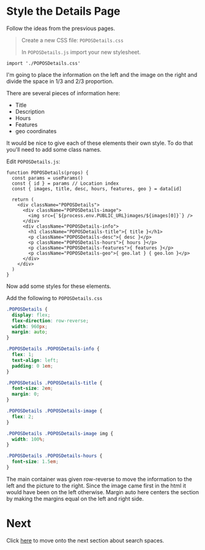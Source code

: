 # Style the Details Page

Follow the ideas from the presvious pages.

> Create a new CSS file: `POPOSDetails.css`
>
> In `POPOSDetails.js` import your new stylesheet.
>
```JS
import './POPOSDetails.css'
```
>

I'm going to place the information on the left and the image on the right and divide the space in 1/3 and 2/3 proportion.

There are several pieces of information here:

- Title
- Description
- Hours
- Features
- geo coordinates

It would be nice to give each of these elements their own style. To do that you'll need to add some class names.

Edit `POPOSDetails.js`:

```JS
function POPOSDetails(props) {
  const params = useParams()
  const { id } = params // Location index
  const { images, title, desc, hours, features, geo } = data[id]
  
  return (
    <div className="POPOSDetails">
      <div className="POPOSDetails-image">
        <img src={`${process.env.PUBLIC_URL}images/${images[0]}`} />
      </div>
      <div className="POPOSDetails-info">
        <h1 className="POPOSDetails-title">{ title }</h1>
        <p className="POPOSDetails-desc">{ desc }</p>
        <p className="POPOSDetails-hours">{ hours }</p>
        <p className="POPOSDetails-features">{ features }</p>
        <p className="POPOSDetails-geo">{ geo.lat } { geo.lon }</p>
      </div>
    </div>
  )
}
```

Now add some styles for these elements.

Add the following to `POPOSDetails.css`

```css
.POPOSDetails {
  display: flex;
  flex-direction: row-reverse;
  width: 960px;
  margin: auto;
}

.POPOSDetails .POPOSDetails-info {
  flex: 1;
  text-align: left;
  padding: 0 1em;
}

.POPOSDetails .POPOSDetails-title {
  font-size: 2em;
  margin: 0;
}

.POPOSDetails .POPOSDetails-image {
  flex: 2;
}

.POPOSDetails .POPOSDetails-image img {
  width: 100%;
}

.POPOSDetails .POPOSDetails-hours {
  font-size: 1.5em;
}
```

The main container was given row-reverse to move the information to the left and the picture to the right. Since the image came first in the html it would have been on the left otherwise. Margin auto here centers the section by making the margins equal on the left and right side.

# Next

Click [here](../P10-Search-Spaces/) to move onto the next section about search spaces.
